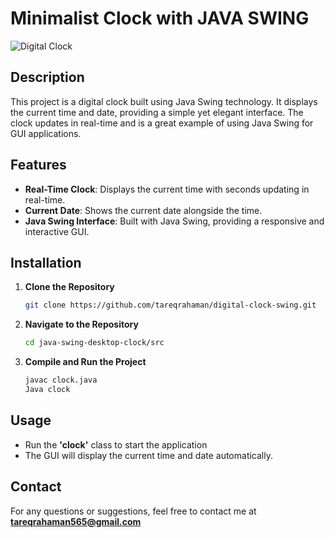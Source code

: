 # Minimalist Clock with JAVA SWING

![Digital Clock](https://github.com/tareqrahaman/java-swing-desktop-clock/assets/147906385/a172121e-092a-4b95-8fa8-00d77acbd808)

## Description
This project is a digital clock built using Java Swing technology. It displays the current time and date, providing a simple yet elegant interface. The clock updates in real-time and is a great example of using Java Swing for GUI applications.

## Features
- **Real-Time Clock**: Displays the current time with seconds updating in real-time.
- **Current Date**: Shows the current date alongside the time.
- **Java Swing Interface**: Built with Java Swing, providing a responsive and interactive GUI.

## Installation
1. **Clone the Repository**
   ```bash
   git clone https://github.com/tareqrahaman/digital-clock-swing.git
2. **Navigate to the Repository**
   ```bash
   cd java-swing-desktop-clock/src
3. **Compile and Run the Project**
   ```bash
   javac clock.java
   Java clock

## Usage 
* Run the **'clock'** class to start the application
* The GUI will display the current time and date automatically.

## Contact
For any questions or suggestions, feel free to contact me at **tareqrahaman565@gmail.com**
   
   
